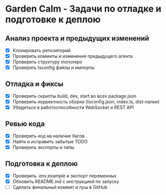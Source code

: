 # Garden Calm - Задачи по отладке и подготовке к деплою

## Анализ проекта и предыдущих изменений
- [x] Клонировать репозиторий
- [x] Проверить коммиты и изменения предыдущего агента
- [x] Проверить структуру monorepo
- [x] Проверить tsconfig файлы и импорты

## Отладка и фиксы
- [x] Проверить скрипты build, dev, start во всех package.json
- [x] Проверить корректность сборки (tsconfig.json, index.ts, dist-папки)
- [x] Убедиться в работоспособности WebSocket и REST API

## Ревью кода
- [x] Проверить код на наличие багов
- [x] Найти и исправить забытые TODO
- [x] Проверить экспорты и типы

## Подготовка к деплою
- [x] Проверить .env.example и экспорт переменных
- [x] Обновить README.md с инструкцией по запуску
- [ ] Сделать финальный коммит и пуш в GitHub
